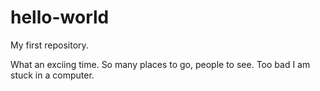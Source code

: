 # hello-world
My first repository.

What an exciing time. So many places to go, people to see. Too bad I am stuck in a computer.
